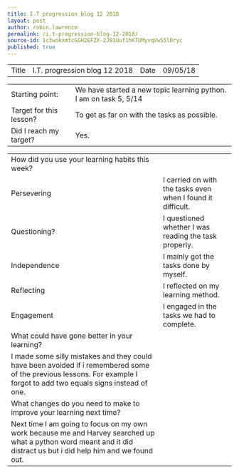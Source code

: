 ```yaml
---
title: I.T progression blog 12 2018
layout: post
author: robin.lawrence
permalink: /i.t-progression-blog-12-2018/
source-id: 1c3wokxmtcGGH2EFZX-2J91Uuf1hKTUMyvqVwS5lDryc
published: true
---
```

<table>
  <tr>
    <td>Title</td>
    <td>I.T. progression blog 12 2018</td>
    <td>Date</td>
    <td>09/05/18</td>
  </tr>
</table>


<table>
  <tr>
    <td>Starting point:</td>
    <td>We have started a new topic learning python. I am on task 5, 5/14</td>
  </tr>
  <tr>
    <td>Target for this lesson?</td>
    <td>To get as far on with the tasks as possible.</td>
  </tr>
  <tr>
    <td>Did I reach my target? </td>
    <td>Yes.</td>
  </tr>
</table>


<table>
  <tr>
    <td>How did you use your learning habits this week?</td>
    <td></td>
  </tr>
  <tr>
    <td>Persevering</td>
    <td>I carried on with the tasks even when I found it difficult.</td>
  </tr>
  <tr>
    <td>Questioning?</td>
    <td>I questioned whether I was reading the task properly. </td>
  </tr>
  <tr>
    <td>Independence</td>
    <td>I mainly got the tasks done by myself.</td>
  </tr>
  <tr>
    <td>Reflecting</td>
    <td>I reflected on my learning method.</td>
  </tr>
  <tr>
    <td>Engagement</td>
    <td>I engaged in the tasks we had to complete.</td>
  </tr>
  <tr>
    <td>What could have gone better in your learning?</td>
    <td></td>
  </tr>
  <tr>
    <td>I made some silly mistakes and they could have been avoided if i remembered some of the previous lessons. For example I forgot to add two equals signs instead of one.</td>
    <td></td>
  </tr>
  <tr>
    <td>What changes do you need to make to improve your learning next time?</td>
    <td></td>
  </tr>
  <tr>
    <td>Next time I am going to focus on my own work because me and Harvey searched up what a python word meant and it did distract us but i did help him and we found out.</td>
    <td></td>
  </tr>
</table>


